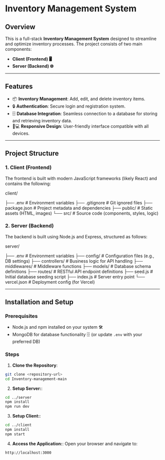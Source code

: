 # Inventory Management System

## Overview

This is a full-stack **Inventory Management System** designed to streamline and optimize inventory processes. The project consists of two main components:

- **Client (Frontend) 🖥️**
- **Server (Backend) 🌐**

---

## Features

- 📦 **Inventory Management**: Add, edit, and delete inventory items.  
- 🔒 **Authentication**: Secure login and registration system.  
- 🗄️ **Database Integration**: Seamless connection to a database for storing and retrieving inventory data.  
- 📱💻 **Responsive Design**: User-friendly interface compatible with all devices.

---

## Project Structure

### 1. Client (Frontend)

The frontend is built with modern JavaScript frameworks (likely React) and contains the following:

client/

├── .env # Environment variables
├── .gitignore # Git ignored files
├── package.json # Project metadata and dependencies
├── public/ # Static assets (HTML, images)
└── src/ # Source code (components, styles, logic)


### 2. Server (Backend)

The backend is built using Node.js and Express, structured as follows:

server/

├── .env # Environment variables
├── config/ # Configuration files (e.g., DB settings)
├── controllers/ # Business logic for API handling
├── middlewares/ # Middleware functions
├── models/ # Database schema definitions
├── routes/ # RESTful API endpoint definitions
├── seed.js # Initial database seeding script
├── index.js # Server entry point
└── vercel.json # Deployment config (for Vercel)


---

## Installation and Setup

### Prerequisites

- Node.js and npm installed on your system 🛠️  
- MongoDB for database functionality 🗄️ (or update `.env` with your preferred DB)

### Steps

1. **Clone the Repository**:

```bash
git clone <repository-url>
cd Inventory-management-main
```

2. **Setup Server:**:

```bash
cd ../server
npm install
npm run dev
```

3. **Setup Client:**:

```bash
cd ../client
npm install
npm start
```

4. **Access the Application:**:
    Open your browser and navigate to:

```bash
http://localhost:3000
```


